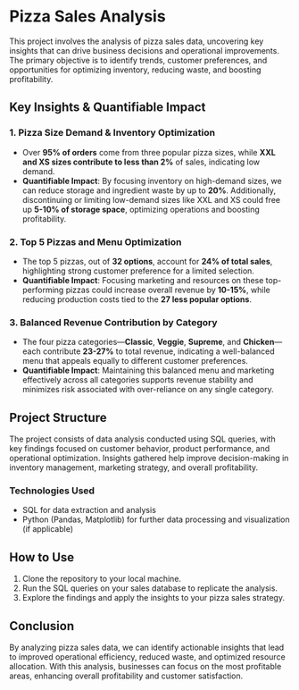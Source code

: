 # Pizza Sales Analysis

This project involves the analysis of pizza sales data, uncovering key insights that can drive business decisions and operational improvements. The primary objective is to identify trends, customer preferences, and opportunities for optimizing inventory, reducing waste, and boosting profitability.

## Key Insights & Quantifiable Impact

### 1. Pizza Size Demand & Inventory Optimization
- Over **95% of orders** come from three popular pizza sizes, while **XXL and XS sizes contribute to less than 2%** of sales, indicating low demand.
- **Quantifiable Impact**: By focusing inventory on high-demand sizes, we can reduce storage and ingredient waste by up to **20%**. Additionally, discontinuing or limiting low-demand sizes like XXL and XS could free up **5-10% of storage space**, optimizing operations and boosting profitability.

### 2. Top 5 Pizzas and Menu Optimization
- The top 5 pizzas, out of **32 options**, account for **24% of total sales**, highlighting strong customer preference for a limited selection.
- **Quantifiable Impact**: Focusing marketing and resources on these top-performing pizzas could increase overall revenue by **10-15%**, while reducing production costs tied to the **27 less popular options**.

### 3. Balanced Revenue Contribution by Category
- The four pizza categories—**Classic**, **Veggie**, **Supreme**, and **Chicken**—each contribute **23-27%** to total revenue, indicating a well-balanced menu that appeals equally to different customer preferences.
- **Quantifiable Impact**: Maintaining this balanced menu and marketing effectively across all categories supports revenue stability and minimizes risk associated with over-reliance on any single category.

## Project Structure

The project consists of data analysis conducted using SQL queries, with key findings focused on customer behavior, product performance, and operational optimization. Insights gathered help improve decision-making in inventory management, marketing strategy, and overall profitability.

### Technologies Used
- SQL for data extraction and analysis
- Python (Pandas, Matplotlib) for further data processing and visualization (if applicable)
  
## How to Use
1. Clone the repository to your local machine.
2. Run the SQL queries on your sales database to replicate the analysis.
3. Explore the findings and apply the insights to your pizza sales strategy.

## Conclusion
By analyzing pizza sales data, we can identify actionable insights that lead to improved operational efficiency, reduced waste, and optimized resource allocation. With this analysis, businesses can focus on the most profitable areas, enhancing overall profitability and customer satisfaction.
